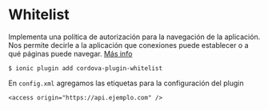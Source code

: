 # Whitelist

Implementa una política de autorización para la navegación de la
aplicación. Nos permite decirle a la aplicación que conexiones puede
establecer o a qué páginas puede navegar. [Más
info](https://github.com/apache/cordova-plugin-whitelist)  

    $ ionic plugin add cordova-plugin-whitelist

En `config.xml` agregamos las etiquetas para la configuración del
plugin  

    <access origin="https://api.ejemplo.com" />
